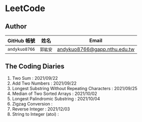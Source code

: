 # LeetCode


## Author
| GitHub 帳號 | 姓名 | Email |
| ----------- | --- | --- |
| `andykuo8766` | `郭紘安` | andykuo8766@gapp.nthu.edu.tw |

## The Coding Diaries
1. Two Sum : 2021/09/22
2. Add Two Numbers : 2021/09/22
3. Longest Substring Without Repeating Characters : 2021/09/25
4. Median of Two Sorted Arrays : 2021/10/02
5. Longest Palindromic Substring : 2021/10/04
6. Zigzag Conversion : 
7. Reverse Integer : 2021/12/03
8. String to Integer (atoi) :
